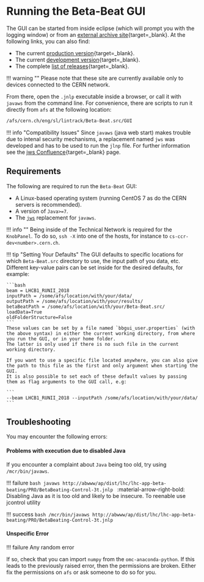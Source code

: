 # Running the Beta-Beat GUI

The GUI can be started from inside eclipse (which will prompt you with the logging window) or from an [external archive site][archive]{target=_blank}.
At the following links, you can also find:

- The current [production version][prod_gui]{target=_blank}.
- The current [development version][dev_gui]{target=_blank}.
- The complete [list of releases][releases]{target=_blank}.

!!! warning ""
    Please note that these site are currently available only to devices connected to the CERN network.

From there, open the `.jnlp` executable inside a browser, or call it with `javaws` from the command line.
For convenience, there are scripts to run it directly from `afs` at the following location:
```bash
/afs/cern.ch/eng/sl/lintrack/Beta-Beat.src/GUI
```

!!! info "Compatibility Issues"
    Since `javaws` (java web start) makes trouble due to intenal security mechanisms, a replacement named `jws` was developed and has to be used to run the `jlnp` file.
    For further information see the [jws Confluence][jws_confluence]{target=_blank} page.

## Requirements

The following are required to run the `Beta-Beat` GUI:

- A Linux-based operating system (running CentOS 7 as do the CERN servers is recommended).
- A version of `Java>=7`.
- The [`jws`][jws] replacement for `javaws`.

!!! info ""
    Being inside of the Technical Network is required for the `KnobPanel`.
    To do so, `ssh -X` into one of the hosts, for instance to `cs-ccr-dev<number>.cern.ch`.

!!! tip "Setting Your Defaults"
    The GUI defaults to specific locations for which `Beta-Beat.src` directory to use, the input path of you data, etc.
    Different key-value pairs can be set inside for the desired defaults, for example:
    
    ```bash
    beam = LHCB1_RUNII_2018
    inputPath = /some/afs/location/with/your/data/
    outputPath = /some/afs/location/with/your/results/
    betaBeatPath = /some/afs/location/with/your/Beta-Beat.src/
    loadData=True
    oldFolderStructure=False
    ```
    These values can be set by a file named `bbgui_user.properties` (with the above syntax) in either the current working directory, from where you run the GUI, or in your home folder. 
    The latter is only used if there is no such file in the current working directory.

    If you want to use a specific file located anywhere, you can also give the path to this file as the first and only argument when starting the GUI.
    It is also possible to set each of these default values by passing them as flag arguments to the GUI call, e.g: 
    
    ```
    --beam LHCB1_RUNII_2018 --inputPath /some/afs/location/with/your/data/
    ```

## Troubleshooting

You may encounter the following errors:

#### Problems with execution due to disabled Java

If you encounter a complaint about `Java` being too old, try using `/mcr/bin/javaws`.

!!! failure
    ```bash
    javaws http://abwww/ap/dist/lhc/lhc-app-beta-beating/PRO/BetaBeating-Control-3t.jnlp
    ```
    :material-arrow-right-bold: Disabling Java as it is too old and likely to be insecure. To reenable use jcontrol utility

!!! success
    ```bash
    /mcr/bin/javaws http://abwww/ap/dist/lhc/lhc-app-beta-beating/PRO/BetaBeating-Control-3t.jnlp
    ```

#### Unspecific Error

!!! failure
    Any random error

If so, check that you can import `numpy` from the `omc-anaconda-python`.
If this leads to the previously raised error, then the permissions are broken.
Either fix the permissions on `afs` or ask someone to do so for you.


[archive]: http://abwww.cern.ch/ap/
[prod_gui]: http://abwww.cern.ch/ap/pro/lhc/lhc-app-beta-beating/BetaBeating-Control-3t.jnlp
[dev_gui]: http://abwww.cern.ch/ap/next/lhc/lhc-app-beta-beating/BetaBeating-Control-3t.jnlp
[releases]: https://abwww.cern.ch/ap/dist/lhc/lhc-app-beta-beating/
[jws_confluence]: https://wikis.cern.ch/display/DVTLS/jws+-+a+replacement+for+javaws
[jws]: https://wikis.cern.ch/display/DVTLS/jws+-+a+replacement+for+javaws
